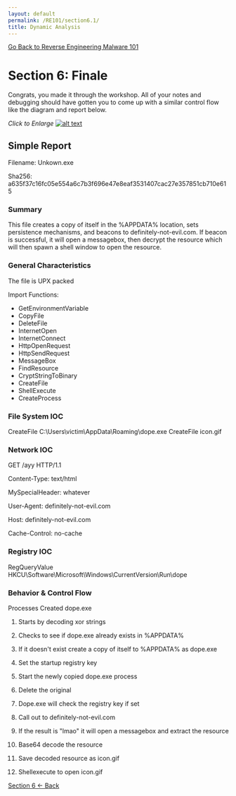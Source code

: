 ```yaml
---
layout: default
permalink: /RE101/section6.1/
title: Dynamic Analysis
---
```

[Go Back to Reverse Engineering Malware 101](https://securedorg.github.io/RE101/)

# Section 6: Finale #

Congrats, you made it through the workshop. All of your notes and debugging should have gotten you to come up with a similar control flow like the diagram and report below.

*Click to Enlarge*
[![alt text](https://securedorg.github.io/images/Diagram.png "diagram")](https://securedorg.github.io/images/Diagram.png)


## Simple Report

Filename: Unkown.exe

Sha256: a635f37c16fc05e554a6c7b3f696e47e8eaf3531407cac27e357851cb710e615

### Summary

This file creates a copy of itself in the %APPDATA% location, sets persistence mechanisms, and beacons to definitely-not-evil.com. If beacon is successful, it will open a messagebox, then decrypt the resource which will then spawn a shell window to open the resource.

### General Characteristics

The file is UPX packed

Import Functions:
* GetEnvironmentVariable
* CopyFile
* DeleteFile
* InternetOpen
* InternetConnect
* HttpOpenRequest
* HttpSendRequest
* MessageBox
* FindResource
* CryptStringToBinary
* CreateFile
* ShellExecute
* CreateProcess


### File System IOC

CreateFile	C:\Users\victim\AppData\Roaming\dope.exe CreateFile icon.gif

### Network IOC

GET /ayy HTTP/1.1 

Content-Type: text/html 

MySpecialHeader: whatever 

User-Agent: definitely-not-evil.com 

Host: definitely-not-evil.com 

Cache-Control: no-cache 

### Registry IOC

RegQueryValue	HKCU\Software\Microsoft\Windows\CurrentVersion\Run\dope

### Behavior & Control Flow

Processes Created dope.exe

1) Starts by decoding xor strings 

2) Checks to see if dope.exe already exists in %APPDATA% 

3) If it doesn't exist create a copy of itself to %APPDATA% as dope.exe 

4) Set the startup registry key 

5) Start the newly copied dope.exe process 

6) Delete the original 

7) Dope.exe will check the registry key if set 

8) Call out to definitely-not-evil.com 

9) If the result is "lmao" it will open a messagebox and extract the resource 

10) Base64 decode the resource 

11) Save decoded resource as icon.gif 

12) Shellexecute to open icon.gif

[Section 6 <- Back](https://securedorg.github.io/RE101/section6)